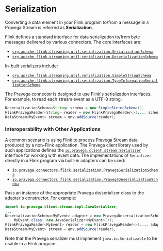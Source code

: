<!--
Copyright (c) 2017 Dell Inc., or its subsidiaries. All Rights Reserved.

Licensed under the Apache License, Version 2.0 (the "License");
you may not use this file except in compliance with the License.
You may obtain a copy of the License at

    http://www.apache.org/licenses/LICENSE-2.0
-->
# Serialization

 Converting a data element in your Flink program to/from a message in a Pravega Stream is referred as **Serialization**.

Flink defines a standard interface for data serialization to/from byte messages delivered by various connectors. The core interfaces are:
- [`org.apache.flink.streaming.util.serialization.SerializationSchema`](https://ci.apache.org/projects/flink/flink-docs-release-1.3/api/java/org/apache/flink/streaming/util/serialization/SerializationSchema.html)
- [`org.apache.flink.streaming.util.serialization.DeserializationSchema`](https://ci.apache.org/projects/flink/flink-docs-release-1.3/api/java/org/apache/flink/streaming/util/serialization/DeserializationSchema.html)

In-built serializers include:
- [`org.apache.flink.streaming.util.serialization.SimpleStringSchema`](https://ci.apache.org/projects/flink/flink-docs-release-1.3/api/java/org/apache/flink/streaming/util/serialization/SimpleStringSchema.html)
- [`org.apache.flink.streaming.util.serialization.TypeInformationSerializationSchema`](https://ci.apache.org/projects/flink/flink-docs-release-1.3/api/java/org/apache/flink/streaming/util/serialization/TypeInformationSerializationSchema.html)

The Pravega connector is designed to use Flink's serialization interfaces. For example, to read each stream event as a UTF-8 string:
```java
DeserializationSchema<String> schema = new SimpleStringSchema();
FlinkPravegaReader<String> reader = new FlinkPravegaReader<>(..., schema);
DataStream<MyEvent> stream = env.addSource(reader);
```

### Interoperability with Other Applications
A common scenario is using Flink to process Pravega Stream data produced by a non-Flink application.  The Pravega client library used by such applications defines the [`io.pravega.client.stream.Serializer`](http://pravega.io/docs/javadoc/v0.1.0/clients/io/pravega/client/stream/Serializer.html) interface for working with event data. The implementations of `Serializer` directly in a Flink program via built-in adapters can be used:
- [`io.pravega.connectors.flink.serialization.PravegaSerializationSchema`](https://github.com/pravega/flink-connectors/blob/7971206038b51b3cf0e317e194c552c4646e5c20/src/main/java/io/pravega/connectors/flink/serialization/PravegaSerializationSchema.java)
- [`io.pravega.connectors.flink.serialization.PravegaDeserializationSchema`](https://github.com/pravega/flink-connectors/blob/7971206038b51b3cf0e317e194c552c4646e5c20/src/main/java/io/pravega/connectors/flink/serialization/PravegaDeserializationSchema.java)

Pass an instance of the appropriate Pravega de/serializer class to the adapter's constructor.  For example:
```java
import io.pravega.client.stream.impl.JavaSerializer;
...
DeserializationSchema<MyEvent> adapter = new PravegaDeserializationSchema<>(
    MyEvent.class, new JavaSerializer<MyEvent>());
FlinkPravegaReader<MyEvent> reader = new FlinkPravegaReader<>(..., adapter);
DataStream<MyEvent> stream = env.addSource(reader);
```  

Note that the Pravega serializer must implement `java.io.Serializable` to be usable in a Flink program.
